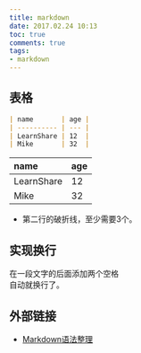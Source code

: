 ```yaml
---
title: markdown
date: 2017.02.24 10:13
toc: true
comments: true
tags:
- markdown
---
```


## 表格
```markdown
| name       | age |
| ---------- | --- |
| LearnShare | 12  |
| Mike       | 32  |
```

| name       | age  |
| :--------- | :--- |
| LearnShare | 12   |
| Mike       | 32   |

- 第二行的破折线，至少需要3个。


## 实现换行
在一段文字的后面添加两个空格  
自动就换行了。

## 外部链接
- [Markdown语法整理](https://guo365.github.io/study/Markdown.html#41)
